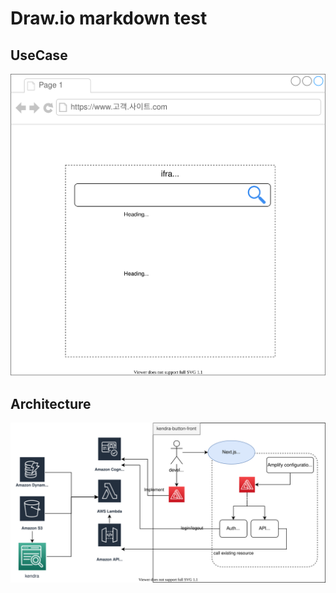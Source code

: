 # Draw.io markdown test

## UseCase
![usecase](./usecase.drawio.svg)

## Architecture
![architecture](./architecture.drawio.svg)

